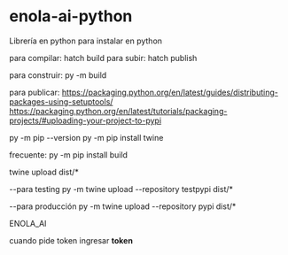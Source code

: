 # enola-ai-python
Librería en python para instalar en python



para compilar: hatch build
para subir: hatch publish


para construir:
py -m build

para publicar:
https://packaging.python.org/en/latest/guides/distributing-packages-using-setuptools/
https://packaging.python.org/en/latest/tutorials/packaging-projects/#uploading-your-project-to-pypi

py -m pip --version
py -m pip install twine

frecuente:
py -m pip install build

twine upload dist/*

--para testing
py -m twine upload --repository testpypi dist/*

--para producción
py -m twine upload --repository pypi dist/*

ENOLA_AI



cuando pide token ingresar __token__